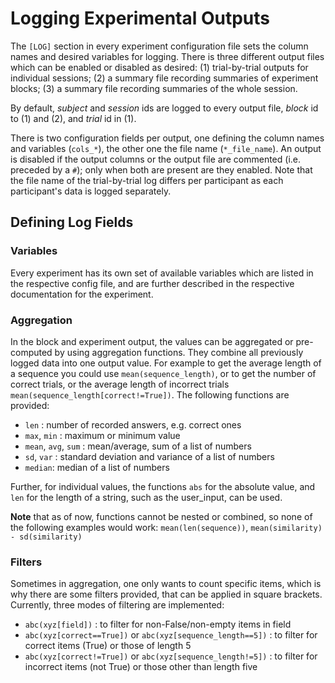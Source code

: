 # Logging Experimental Outputs

The `[LOG]` section in every experiment configuration file sets the column names and desired variables for logging.
There is three different output files which can be enabled or disabled as desired:
(1) trial-by-trial outputs for individual sessions;
(2) a summary file recording summaries of experiment blocks;
(3) a summary file recording summaries of the whole session.

By default, _subject_ and _session_ ids are logged to every output file, _block_ id to (1) and (2), and _trial_ id in (1).

There is two configuration fields per output, one defining the column names and variables (`cols_*`), the other one the file name (`*_file_name`).
An output is disabled if the output columns or the output file are commented (i.e. preceded by a `#`);
only when both are present are they enabled.
Note that the file name of the trial-by-trial log differs per participant as each participant's data is logged separately.

## Defining Log Fields

### Variables
Every experiment has its own set of available variables which are listed in the respective config file, and are further described in the respective documentation for the experiment.

### Aggregation

In the block and experiment output, the values can be aggregated or pre-computed by using aggregation functions.
They combine all previously logged data into one output value.
For example to get the average length of a sequence you could use `mean(sequence_length)`, or to get the number of correct trials, or the average length of incorrect trials `mean(sequence_length[correct!=True])`.
The following functions are provided:

- `len` : number of recorded answers, e.g. correct ones
- `max`, `min` : maximum or minimum value
- `mean`, `avg`, `sum` : mean/average, sum of a list of numbers
- `sd`, `var` : standard deviation and variance of a list of numbers
- `median`: median of a list of numbers

Further, for individual values, the functions `abs` for the absolute value, and `len` for the length of a string, such as the user_input, can be used.

**Note** that as of now, functions cannot be nested or combined, so none of the following examples would work: `mean(len(sequence))`, `mean(similarity) - sd(similarity)`

### Filters

Sometimes in aggregation, one only wants to count specific items, which is why there are some filters provided, that can be applied in square brackets.
Currently, three modes of filtering are implemented:

- `abc(xyz[field])` : to filter for non-False/non-empty items in field
- `abc(xyz[correct==True])` or `abc(xyz[sequence_length==5])` :
to filter for correct items (True) or those of length 5
- `abc(xyz[correct!=True])` or `abc(xyz[sequence_length!=5])` : to filter for incorrect items (not True) or those
   other than length five

<!-- TODO: introduce >, >=, <, <= -->
